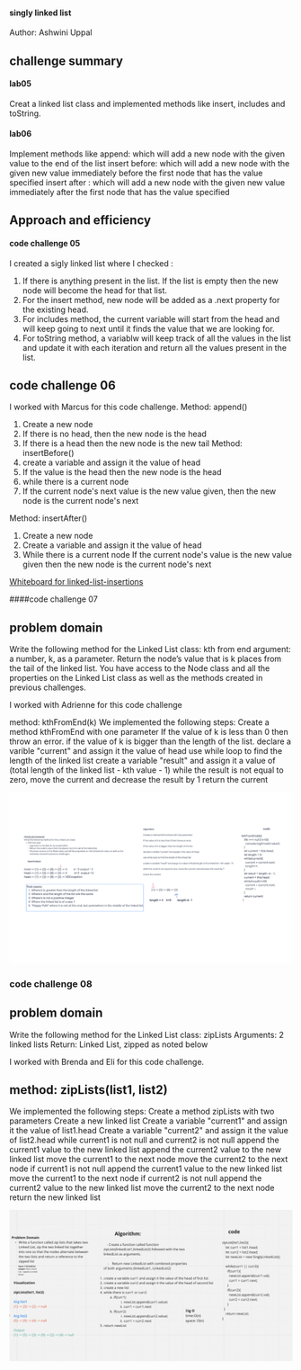 #### singly linked list

Author: Ashwini Uppal

## challenge summary

#### lab05
Creat a linked list class and implemented methods like insert, includes and toString.


#### lab06
Implement methods like 
append: which will add a new node with the given value to the end of the list
insert before: which will add a new node with the given new value immediately before the first node that has the value specified
insert after : which will add a new node with the given new value immediately after the first node that has the value specified



## Approach and efficiency

#### code challenge 05
I created a sigly linked list where I checked :
1. If there is anything present in the list. If the list is empty then the new node will
become the head for that list. 
2. For the insert method, new node will be added as a .next property for the existing head. 
3. For includes method, the current variable will start from the head and will keep going to next until it finds the value that we are looking for.
4. For toString method, a variablw will keep track of all the values in the list and update it with each iteration and return all the values
present in the list.


## code challenge 06
I worked with Marcus for this code challenge. 
Method: append()
1. Create a new node
2. If there is no head, then the new node is the head
3. If there is a head then the new node is the new tail
Method: insertBefore()
1. create a variable and assign it the value of head
2. If the value is the head then the new node is the head
3. while there is a current node
4. If the current node's next value is the new value given, then the new node is the current node's next

Method: insertAfter()
1. Create a new node
2. Create a variable and assign it the value of head
3. While there is a current node
    If the current node's value is the new value given then the new node is the current node's next




[Whiteboard for linked-list-insertions](../linked-list/assets/linked-list-insertions.png)


####code challenge 07

## problem domain
Write the following method for the Linked List class:
kth from end
argument: a number, k, as a parameter.
Return the node’s value that is k places from the tail of the linked list.
You have access to the Node class and all the properties on the Linked List class as well as the methods created in previous challenges.

I worked with Adrienne for this code challenge

method: kthFromEnd(k)
We implemented the following steps:
Create a method kthFromEnd with one parameter
If the value of k is less than 0 then throw an error.
if the value of k is bigger than the length of the list.
declare a varible "current" and assign it the value of head
use while loop to find the length of the linked list
create a variable "result" and assign it a value of (total length of the linked list - kth value - 1)
while the result is not equal to zero, move the current and decrease the result by 1
return the current 

![Whiteboard](./assets/kth.png)



 ### code challenge 08

## problem domain
Write the following method for the Linked List class:
zipLists
Arguments: 2 linked lists
Return: Linked List, zipped as noted below

I worked with Brenda and Eli for this code challenge. 

## method: zipLists(list1, list2)
We implemented the following steps:
Create a method zipLists with two parameters
Create a new linked list
Create a variable "current1" and assign it the value of list1.head
Create a variable "current2" and assign it the value of list2.head
while current1 is not null and current2 is not null
    append the current1 value to the new linked list
    append the current2 value to the new linked list
    move the current1 to the next node
    move the current2 to the next node
if current1 is not null
    append the current1 value to the new linked list
    move the current1 to the next node
if current2 is not null
    append the current2 value to the new linked list
    move the current2 to the next node
return the new linked list

![Whiteboard](./assets/linked-list-zip.png)